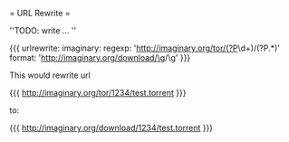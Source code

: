 = URL Rewrite =

''TODO: write ... ''

{{{
urlrewrite:
  imaginary:
    regexp: 'http://imaginary.org/tor/(?P<id>\d+)/(?P<name>.*)'
    format: 'http://imaginary.org/download/\g<id>/\g<name>'
}}}

This would rewrite url

{{{
http://imaginary.org/tor/1234/test.torrent
}}}

to:

{{{
http://imaginary.org/download/1234/test.torrent
}}}
